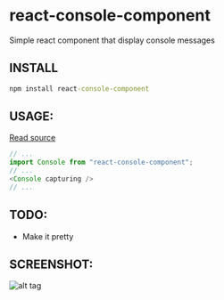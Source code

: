 # react-console-component
Simple react component that display console messages

## INSTALL

```cmd
npm install react-console-component
```

## USAGE:

[Read source](/source/component/Console.js)

```javascript
// ...
import Console from "react-console-component";
// ...
<Console capturing />
// ...
```

## TODO:
* Make it pretty

## SCREENSHOT:

![alt tag](http://webcarrot.eu/github/react-console-component.png)
